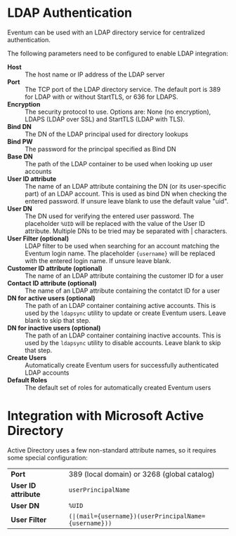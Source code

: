 # LDAP Authentication

Eventum can be used with an LDAP directory service for centralized authentication.

The following parameters need to be configured to enable LDAP integration:

<dl>
  <dt><b>Host</b></dt>
  <dd>The host name or IP address of the LDAP server</dd>
  <dt><b>Port</b></dt>
  <dd>The TCP port of the LDAP directory service. The default port is 389 for LDAP with or without StartTLS, or 636 for LDAPS.</dd>
  <dt><b>Encryption</b></dt>
  <dd>The security protocol to use. Options are: None (no encryption), LDAPS (LDAP over SSL) and StartTLS (LDAP with TLS).</dd>
  <dt><b>Bind DN</b></dt>
  <dd>The DN of the LDAP principal used for directory lookups</dd>
  <dt><b>Bind PW</b></dt>
  <dd>The password for the principal specified as Bind DN</dd>
  <dt><b>Base DN</b></dt>
  <dd>The path of the LDAP container to be used when looking up user accounts</dd>
  <dt><b>User ID attribute</b></dt>
  <dd>The name of an LDAP attribute containing the DN (or its user-specific part) of an LDAP account. This is used as bind DN when checking the entered password. If unsure leave blank to use the default value "uid".</dd>
  <dt><b>User DN</b></dt>
  <dd>The DN used for verifying the entered user password. The placeholder <code>%UID</code> will be replaced with the value of the User ID attribute. Multiple DNs to be tried may be separated with | characters.</dd>
  <dt><b>User Filter (optional)</b></dt>
  <dd>LDAP filter to be used when searching for an account matching the Eventum login name. The placeholder <code>{username}</code> will be replaced with the entered login name. If unsure leave blank.</dd>
  <dt><b>Customer ID attribute (optional)</b></dt>
  <dd>The name of an LDAP attribute containing the customer ID for a user</dd>
  <dt><b>Contact ID attribute (optional)</b></dt>
  <dd>The name of an LDAP attribute containing the contatct ID for a user</dd>
  <dt><b>DN for active users (optional)</b></dt>
  <dd>The path of an LDAP container containing active accounts. This is used by the <code>ldapsync</code> utility to update or create Eventum users. Leave blank to skip that step.</dd>
  <dt><b>DN for inactive users (optional)</b></dt>
  <dd>The path of an LDAP container containing inactive accounts. This is used by the <code>ldapsync</code> utility to disable accounts. Leave blank to skip that step. </dd>
  <dt><b>Create Users</b></dt>
  <dd>Automatically create Eventum users for successfully authenticated LDAP accounts</dd>
  <dt><b>Default Roles</b></dt>
  <dd>The default set of roles for automatically created Eventum users</dd>
</dl>

# Integration with Microsoft Active Directory

Active Directory uses a few non-standard attribute names, so it requires some special configuration:

<table>
  <tr> <td><b>Port</b></td> <td>389 (local domain) or 3268 (global catalog)</td> </tr>
  <tr> <td><b>User ID attribute</b></td> <td><code>userPrincipalName</code></td> </tr>
  <tr> <td><b>User DN</b></td> <td><code>%UID</code></td> </tr>
  <tr> <td><b>User Filter</b></td> <td><code>(|(mail={username})(userPrincipalName={username}))</code></td> </tr>
</table>
